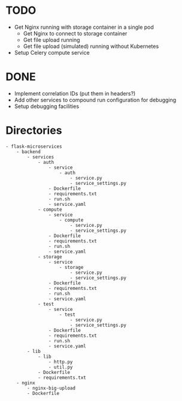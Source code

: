 # TODO

 - Get Nginx running with storage container in a single pod
   - Get Nginx to connect to storage container
   - Get file upload running
   - Get file upload (simulated) running without Kubernetes
 - Setup Celery compute service
 
# DONE

 - Implement correlation IDs (put them in headers?)
 - Add other services to compound run configuration for debugging
 - Setup debugging facilities

# Directories

    - flask-microservices
        - backend
            - services
                - auth
                    - service
                        - auth
                            - service.py
                            - service_settings.py
                    - Dockerfile
                    - requirements.txt
                    - run.sh
                    - service.yaml
                - compute
                    - service
                        - compute
                            - service.py
                            - service_settings.py
                    - Dockerfile
                    - requirements.txt
                    - run.sh
                    - service.yaml
                - storage
                    - service
                        - storage
                            - service.py
                            - service_settings.py
                    - Dockerfile
                    - requirements.txt
                    - run.sh
                    - service.yaml
                - test
                    - service
                        - test
                            - service.py
                            - service_settings.py
                    - Dockerfile
                    - requirements.txt
                    - run.sh
                    - service.yaml                    
            - lib
                - lib
                    - http.py
                    - util.py
                - Dockerfile
                - requirements.txt                    
        - nginx
            - nginx-big-upload
            - Dockerfile
